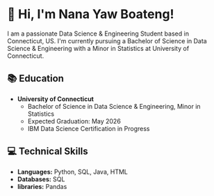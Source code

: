 
# 👋 Hi, I'm Nana Yaw Boateng!
I am a passionate Data Science & Engineering Student based in Connecticut, US. I'm currently pursuing a Bachelor of Science 
in Data Science & Engineering with a Minor in Statistics at University of Connecticut.

## 📚 Education
- **University of Connecticut**
   * Bachelor of Science in Data Science & Engineering, Minor in Statistics
   * Expected Graduation: May 2026
   * IBM Data Science Certification in Progress

## 💻 Technical Skills
- **Languages:** Python, SQL, Java, HTML
- **Databases:** SQL
- **libraries:** Pandas
  
<!---
nanayboateng/nanayboateng is a ✨ special ✨ repository because its `README.md` (this file) appears on your GitHub profile.
You can click the Preview link to take a look at your changes.
--->
